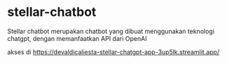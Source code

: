 # stellar-chatbot
Stellar chatbot merupakan chatbot yang dibuat menggunakan teknologi chatgpt, dengan memanfaatkan API dari OpenAI

akses di https://devaldicaliesta-stellar-chatgpt-app-3up5lk.streamlit.app/
